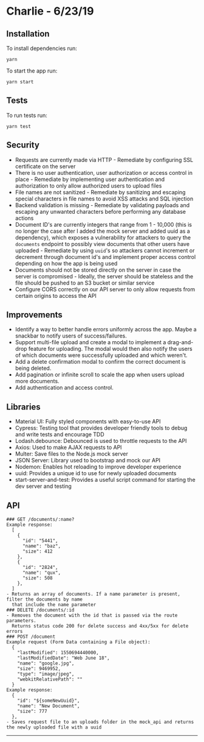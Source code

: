# Charlie - 6/23/19

## Installation

To install dependencies run:

```
yarn
```

To start the app run:

```
yarn start
```

## Tests

To run tests run:

```
yarn test
```

## Security

- Requests are currently made via HTTP - Remediate by configuring SSL certificate on the server
- There is no user authentication, user authorization or access control in place - Remediate by implementing user authentication and authorization to only allow authorized users to upload files
- File names are not sanitized - Remediate by sanitizing and escaping special characters in file names to avoid XSS attacks and SQL injection
- Backend validation is missing - Remediate by validating payloads and escaping any unwanted characters before performing any database actions
- Document ID's are currently integers that range from 1 - 10,000 (this is no longer the case after I added the mock server and added uuid as a dependency), which exposes a vulnerability for attackers to query the `documents` endpoint to possibly view documents that other users have uploaded - Remediate by using `uuid`'s so attackers cannot increment or decrement through document id's and implement proper access control depending on how the app is being used
- Documents should not be stored directly on the server in case the server is compromised - Ideally, the server should be stateless and the file should be pushed to an S3 bucket or similar service
- Configure CORS correctly on our API server to only allow requests from certain origins to access the API

## Improvements

- Identify a way to better handle errors uniformly across the app. Maybe a snackbar to notify users of success/failures.
- Support multi-file upload and create a modal to implement a drag-and-drop feature for uploading. The modal would then also notify the users of which documents were successfully uploaded and which weren't.
- Add a delete confirmation modal to confirm the correct document is being deleted.
- Add pagination or infinite scroll to scale the app when users upload more documents.
- Add authentication and access control.

## Libraries

- Material UI: Fully styled components with easy-to-use API
- Cypress: Testing tool that provides developer friendly tools to debug and write tests and encourage TDD
- Lodash.debounce: Debounced is used to throttle requests to the API
- Axios: Used to make AJAX requests to API
- Multer: Save files to the Node.js mock server
- JSON Server: Library used to bootstrap and mock our API
- Nodemon: Enables hot reloading to improve developer experience
- uuid: Provides a unique id to use for newly uploaded documents
- start-server-and-test: Provides a useful script command for starting the dev server and testing

## API

```
### GET /documents/:name?
Example response:
  [
    {
      "id": "5441",
      "name": "baz",
      "size": 412
    },
    {
      "id": "2824",
      "name": "qux",
      "size": 508
    },
  ]
- Returns an array of documents. If a name parameter is present, filter the documents by name
  that include the name parameter
### DELETE /documents/:id
- Removes the document with the id that is passed via the route parameters.
  Returns status code 200 for delete success and 4xx/5xx for delete errors
### POST /document
Example request (Form Data containing a File object):
  {
    "lastModified": 1550694440000,
    "lastModifiedDate": "Web June 18",
    "name": "google.jpg",
    "size": 9469952,
    "type": "image/jpeg",
    "webkitRelativePath": ""
  }
Example response:
  {
    "id": "${someNewUuid}",
    "name": "New Document",
    "size": 777
  },
- Saves request file to an uploads folder in the mock_api and returns the newly uploaded file with a uuid
```

---
